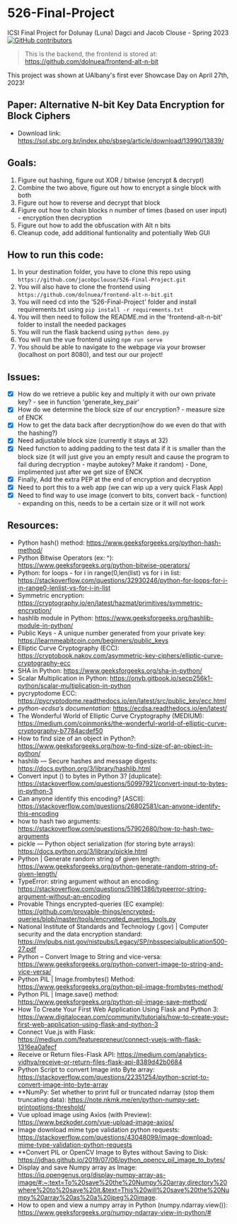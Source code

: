 # 526-Final-Project
ICSI Final Project for Dolunay (Luna) Dagci and Jacob Clouse - Spring 2023 [![GitHub contributors](https://img.shields.io/github/contributors/jacobpclouse/526-Final-Project.svg)]("https://github.com/jacobpclouse/526-Final-Project/graphs/contributors")
<!-- <a href="https://github.com/jacobpclouse/526-Final-Project/graphs/contributors" alt="Contributors">
        <img src="https://img.shields.io/github/contributors/jacobpclouse/526-Final-Project" /></a> -->
        
> This is the backend, the frontend is stored at: https://github.com/dolnuea/frontend-alt-n-bit

This project was shown at UAlbany's first ever Showcase Day on April 27th, 2023!

## Paper: Alternative N-bit Key Data Encryption for Block Ciphers
- Download link: https://sol.sbc.org.br/index.php/sbseg/article/download/13990/13839/

## Goals:
1) Figure out hashing, figure out XOR / bitwise (encrypt & decrypt)
2) Combine the two above, figure out how to encrypt a single block with both
3) Figure out how to reverse and decrypt that block
4) Figure out how to chain blocks n number of times (based on user input) - encryption then decryption
5) Figure out how to add the obfuscation with Alt n bits
6) Cleanup code, add additional funtionality and potentially Web GUI

## How to run this code:
1) In your destination folder, you have to clone this repo using ```https://github.com/jacobpclouse/526-Final-Project.git```
2) You will also have to clone the frontend using ```https://github.com/dolnuea/frontend-alt-n-bit.git```
3) You will need cd into the '526-Final-Project' folder and install requirements.txt using ```pip install -r requirements.txt```
4) You will then need to follow the README.md in the 'frontend-alt-n-bit' folder to install the needed packages
5) You will run the flask backend using ```python demo.py```
6) You will run the vue frontend using ```npm run serve```
7) You should be able to navigate to the webpage via your browser (localhost on port 8080), and test our our project!

## Issues:
- [x] How do we retrieve a public key and multiply it with our own private key? - see in function 'generate_key_pair'
- [x] How do we determine the block size of our encryption? - measure size of ENCK
- [x] How to get the data back after decryption(how do we even do that with the hashing?)
- [x] Need adjustable block size (currently it stays at 32)
- [x] Need function to adding padding to the test data if it is smaller than the block size (it will just give you an empty result and cause the program to fail during decryption - maybe autokey? Make it random) - Done, implimented just after we get size of ENCK
- [x] Finally, Add the extra PEP at the end of encryption and decryption
- [x] Need to port this to a web app (we can wip up a very quick Flask App)
- [x] Need to find way to use image (convert to bits, convert back - function) - expanding on this, needs to be a certain size or it will not work

## Resources:
- Python hash() method: https://www.geeksforgeeks.org/python-hash-method/
- Python Bitwise Operators (ex: ^): https://www.geeksforgeeks.org/python-bitwise-operators/
- Python: for loops - for i in range(0,len(list) vs for i in list: https://stackoverflow.com/questions/32930246/python-for-loops-for-i-in-range0-lenlist-vs-for-i-in-list
- Symmetric encryption: https://cryptography.io/en/latest/hazmat/primitives/symmetric-encryption/
- hashlib module in Python: https://www.geeksforgeeks.org/hashlib-module-in-python/
- Public Keys - A unique number generated from your private key: https://learnmeabitcoin.com/beginners/public_keys
- Elliptic Curve Cryptography (ECC): https://cryptobook.nakov.com/asymmetric-key-ciphers/elliptic-curve-cryptography-ecc
- SHA in Python: https://www.geeksforgeeks.org/sha-in-python/
- Scalar Multiplication in Python: https://onyb.gitbook.io/secp256k1-python/scalar-multiplication-in-python
- pycryptodome ECC: https://pycryptodome.readthedocs.io/en/latest/src/public_key/ecc.html
- *python-ecdsa’s documentation*: https://ecdsa.readthedocs.io/en/latest/
- The Wonderful World of Elliptic Curve Cryptography (MEDIUM): https://medium.com/coinmonks/the-wonderful-world-of-elliptic-curve-cryptography-b7784acdef50
- How to find size of an object in Python?: https://www.geeksforgeeks.org/how-to-find-size-of-an-object-in-python/
- hashlib — Secure hashes and message digests: https://docs.python.org/3/library/hashlib.html
- Convert input () to bytes in Python 3? [duplicate]: https://stackoverflow.com/questions/50997921/convert-input-to-bytes-in-python-3
- Can anyone identify this encoding? [ASCII]: https://stackoverflow.com/questions/26802581/can-anyone-identify-this-encoding
- how to hash two arguments: https://stackoverflow.com/questions/57902680/how-to-hash-two-arguments
- pickle — Python object serialization (for storing byte arrays): https://docs.python.org/3/library/pickle.html
- Python | Generate random string of given length: https://www.geeksforgeeks.org/python-generate-random-string-of-given-length/
- TypeError: string argument without an encoding: https://stackoverflow.com/questions/51961386/typeerror-string-argument-without-an-encoding
- Provable Things encrypted-queries (EC example): https://github.com/provable-things/encrypted-queries/blob/master/tools/encrypted_queries_tools.py
- National Institute of Standards and Technology (.gov) | Computer security and the data encryption standard: https://nvlpubs.nist.gov/nistpubs/Legacy/SP/nbsspecialpublication500-27.pdf
- Python – Convert Image to String and vice-versa: https://www.geeksforgeeks.org/python-convert-image-to-string-and-vice-versa/
- Python PIL | Image.frombytes() Method: https://www.geeksforgeeks.org/python-pil-image-frombytes-method/
- Python PIL | Image.save() method: https://www.geeksforgeeks.org/python-pil-image-save-method/
- How To Create Your First Web Application Using Flask and Python 3: https://www.digitalocean.com/community/tutorials/how-to-create-your-first-web-application-using-flask-and-python-3
- Connect Vue.js with Flask: https://medium.com/featurepreneur/connect-vuejs-with-flask-1316ea0afecf
- Receive or Return files-Flask API: https://medium.com/analytics-vidhya/receive-or-return-files-flask-api-8389d42b0684
- Python Script to convert Image into Byte array: https://stackoverflow.com/questions/22351254/python-script-to-convert-image-into-byte-array
- **NumPy: Set whether to print full or truncated ndarray (stop them truncating data): https://note.nkmk.me/en/python-numpy-set-printoptions-threshold/
- Vue upload image using Axios (with Preview): https://www.bezkoder.com/vue-upload-image-axios/
- Image download mime type validation python requests: https://stackoverflow.com/questions/43048099/image-download-mime-type-validation-python-requests
- **Convert PIL or OpenCV Image to Bytes without Saving to Disk: https://jdhao.github.io/2019/07/06/python_opencv_pil_image_to_bytes/
- Display and save Numpy array as Image: https://iq.opengenus.org/display-numpy-array-as-image/#:~:text=To%20save%20the%20Numpy%20array,directory%20where%20to%20save%20it.&text=This%20will%20save%20the%20Numpy%20array%20as%20a%20jpeg%20image.
- How to open and view a numpy array in Python (numpy.ndarray.view()): https://www.geeksforgeeks.org/numpy-ndarray-view-in-python/#